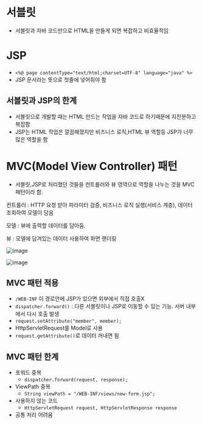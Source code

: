 # 서블릿
- 서블릿과 자바 코드만으로 HTML을 만들게 되면 복잡하고 비효율적임

# JSP
- ```<%@ page contentType="text/html;charset=UTF-8" language="java" %>``` 
- JSP 문서라는 뜻으로 첫줄에 넣어줘야 함

## 서블릿과 JSP의 한계
- 서블릿으로 개발할 때는 HTML 만드는 작업을 자바 코드로 하기때문에 지전분하고 복잡함
- JSP는 HTML 작업은 깔끔해졌지만 비즈니스 로직,HTML 뷰 역할등 JSP가 너무 많은 역할을 함

# MVC(Model View Controller) 패턴
- 서블릿,JSP로 처리했던 것들을 컨트롤러와 뷰 영역으로 역할을 나누는 것을 MVC 패턴이라 함.

컨트롤러 : HTTP 요청 받아 파라미터 검증, 비즈니스 로직 실행(서비스 계층), 데이터 조회하여 모델이 담음

모델 : 뷰에 출력할 데이터를 담아둠.

뷰 : 모델에 담겨있는 데이터 사용하여 화면 랜더링 

![image](https://user-images.githubusercontent.com/59104703/168729736-a4af4922-7eae-457c-867c-3c38e43fa75b.png)

![image](https://user-images.githubusercontent.com/59104703/168729727-b1788163-c6c4-4ba9-902f-e98c55ac869d.png)

## MVC 패턴 적용
- ```/WEB-INF``` 이 경로안에 JSP가 있으면 외부에서 직접 호출X
- ```dispatcher.forward()``` : 다른 서블릿이나 JSP로 이동할 수 있는 기능. 서버 내부에서 다시 호출 발생
- ```request.setAttribute("member", member);```
- HttpServletRequest를 Model로 사용
- ```request.getAttribute()```로 데이터 꺼내면 됨

## MVC 패턴 한계
- 포워드 중복
  - ```dispatcher.forward(request, response);```
- ViewPath 중복
  - ```String viewPath = "/WEB-INF/views/new-form.jsp";```
- 사용하지 않는 코드
  - ```HttpServletRequest request, HttpServletResponse response```
- 공통 처리 어려움






